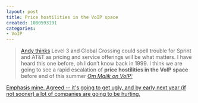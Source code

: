 ```yaml
--- 
layout: post
title: Price hostilities in the VoIP space
created: 1080593191
categories: 
- VoIP
---
```

<blockquote>
<a href="http://andyabramson.blogs.com/voipwatch/2004/03/global_crossing.html">Andy thinks</a> Level 3 and Global Crossing could spell trouble for Sprint and AT&T as pricing and service offerings will be what matters. I have heard this one before, oh I don&rsquo;t know back in 1999. I think we are going to see a rapid escalation of <strong>price hostilities in the VoIP space</strong> before end of this summer
<cite><a href="http://gigaom.com/thevoipdaily/archives/2004/03/global_crossing_takes_on_the_enterprise.html">Om Malik on VoIP: </cite>
</blockquote>

<p>Emphasis mine. Agreed -- it's going to get ugly, and by early next year (if not sooner) a lot of companies are going to be hurting.</p>
